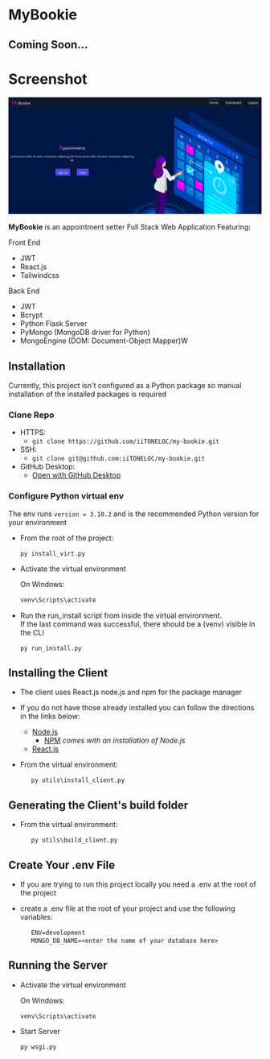 # MyBookie

## Coming Soon...

# Screenshot  

![MyBookie](./assets/images/screenshot.png)

**MyBookie** is an appointment setter Full Stack Web Application Featuring:

Front End

- JWT
- React.js
- Tailwindcss

Back End

- JWT
- Bcrypt
- Python Flask Server
- PyMongo (MongoDB driver for Python)
- MongoEngine (DOM: Document-Object Mapper)W

## Installation

Currently, this project isn't configured as a Python package so manual installation of the installed packages is required

### Clone Repo

- HTTPS:
  - `git clone https://github.com/iiTONELOC/my-bookie.git`
- SSH:
  - `git clone git@github.com:iiTONELOC/my-bookie.git`
- GitHub Desktop:
  - [Open with GitHub Desktop](x-github-client://openRepo/https://github.com/iiTONELOC/my-bookie)

### Configure Python virtual env

The env runs `version = 3.10.2` and is the recommended Python version for your environment

- From the root of the project:

  ```shell
  py install_virt.py
  ```

- Activate the virtual environment

  On Windows:

  ```sh
  venv\Scripts\activate
  ```

- Run the run_install script from inside the virtual environment.  
  If the last command was successful, there should be a (venv) visible in the CLI

  ```shell
  py run_install.py
  ```

## Installing the Client

- The client uses React.js node.js and npm for the package manager
- If you do not have those already installed you can follow the directions in the links below:
  - [Node.js](https://nodejs.org/en/)
    - [NPM](https://docs.npmjs.com/cli/v8/configuring-npm/install) *comes with an installation of Node.js*
  - [React.js](https://reactjs.org/)
- From the virtual environment:

  ```shell
     py utils\install_client.py
  ```
  
## Generating the Client's build folder

- From the virtual environment:

  ```shell
     py utils\build_client.py
  ```

## Create Your .env File

- If you are trying to run this project locally you need a .env at the root of the project
- create a .env file at the root of your project and use the following variables:
  
   ```shell 
      ENV=development
      MONGO_DB_NAME=<enter the name of your database here>
   ```

## Running the Server

- Activate the virtual environment

  On Windows:

  ```shell
  venv\Scripts\activate
  ```

- Start Server

  ```shell
  py wsgi.py
  ```
